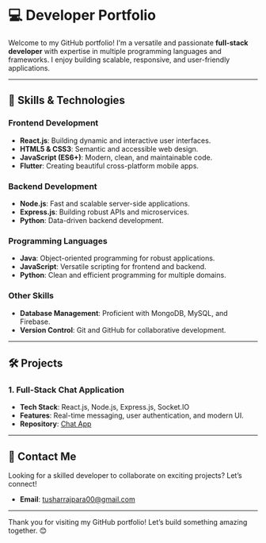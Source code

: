 # 💻 Developer Portfolio

Welcome to my GitHub portfolio! I'm a versatile and passionate **full-stack developer** with expertise in multiple programming languages and frameworks. I enjoy building scalable, responsive, and user-friendly applications.

---

## 🚀 Skills & Technologies

### **Frontend Development**
- **React.js**: Building dynamic and interactive user interfaces.
- **HTML5 & CSS3**: Semantic and accessible web design.
- **JavaScript (ES6+)**: Modern, clean, and maintainable code.
- **Flutter**: Creating beautiful cross-platform mobile apps.

### **Backend Development**
- **Node.js**: Fast and scalable server-side applications.
- **Express.js**: Building robust APIs and microservices.
- **Python**: Data-driven backend development.

### **Programming Languages**
- **Java**: Object-oriented programming for robust applications.
- **JavaScript**: Versatile scripting for frontend and backend.
- **Python**: Clean and efficient programming for multiple domains.

### **Other Skills**
- **Database Management**: Proficient with MongoDB, MySQL, and Firebase.
- **Version Control**: Git and GitHub for collaborative development.

---

## 🛠️ Projects

### **1. Full-Stack Chat Application**
- **Tech Stack**: React.js, Node.js, Express.js, Socket.IO
- **Features**: Real-time messaging, user authentication, and modern UI.
- **Repository**: [Chat App](https://github.com/Tushar9071/full-chatting-page)

---


## 🌟 Contact Me

Looking for a skilled developer to collaborate on exciting projects? Let’s connect!

- **Email**: tusharrajpara00@gmail.com 

---


Thank you for visiting my GitHub portfolio! Let’s build something amazing together. 😊
